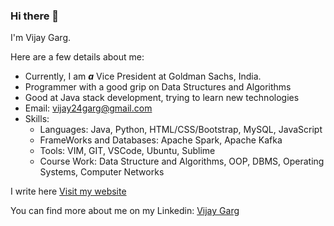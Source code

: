 ### Hi there 👋

I'm Vijay Garg.

Here are a few details about me:
- Currently, I am _**a**_ Vice President at Goldman Sachs, India.
- Programmer with a good grip on Data Structures and Algorithms
- Good at Java stack development, trying to learn new technologies
- Email: vijay24garg@gmail.com
- Skills:
  - Languages: Java, Python, HTML/CSS/Bootstrap, MySQL, JavaScript
  - FrameWorks and Databases: Apache Spark, Apache Kafka
  - Tools: VIM, GIT, VSCode, Ubuntu, Sublime
  - Course Work: Data Structure and Algorithms, OOP, DBMS, Operating Systems, Computer Networks

I write here [Visit my website](https://codewithvijay.in/)

You can find more about me on my Linkedin: [Vijay Garg](https://www.linkedin.com/in/vijgarg/)
